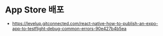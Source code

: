 # App Store 배포

- https://levelup.gitconnected.com/react-native-how-to-publish-an-expo-app-to-testflight-debug-common-errors-90e427b4b5ea
